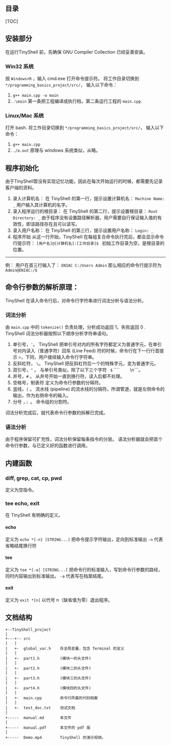 ## 目录

[TOC]



## 安装部分

在运行TinyShell 前，先确保 GNU Compiler Collection 已经妥善安装。

###  Win32 系统
按 ```Windows+R``` ，输入 cmd.exe 打开命令提示符。
将工作目录切换到 ```*/programming_basics_project/src/```，
输入以下命令：

1. ```g++ main.cpp -o main```
2. ```.\main```
第一条把工程编译成执行档，第二条运行工程的 ```main.cpp```.

###  Linux/Mac 系统
打开 bash.
将工作目录切换到 ```*/programming_basics_project/src/```，
输入以下命令：

1. ```g++ main.cpp```
2. ```./a.out```
原理与 windows 系统类似，从略。

## 程序初始化
由于TinyShell暂没有实现记忆功能，因此在每次开始运行的时候，都需要先记录客户端的资料。
1. 录入计算机名：
	在 TinyShell 的第一行，提示设置计算机名：
	```Machine Name: _```
	用户输入其计算机的名字。
2. 录入程序运行的根目录：
	在 TinyShell 的第二行，提示设置根目录：
	```Root Directory: _```
	由于程序没有设置路径解析器，用户需要自行保证输入值的有效性，即该路径存在且可以读写。
3. 录入用户名称：
	在 TinyShell 的第三行，提示设置用户名称：
	```Login: _```
4. 程序开始
	从这一行开始，TinyShell 在每组复合命令执行完后，都会显示命令行提示符：
	```[用户名]@[计算机名]:[工作目录]$ ```
	初始工作目录为空，是根目录的位置。
---
例： 用户在首三行输入了：
	```
	ENIAC
	C:/Users
	Admin
	```
那么相应的命令行提示符为
```Admin@ENIAC:/$```

## 命令行参数的解析原理：

TinyShell 在读入命令行后，对命令行字符串进行词法分析与语法分析。
### 词法分析
由 ```main.cpp``` 中的 ```tokenize()``` 负责处理，分析成功返回 1，失败返回 0 .
TinyShell 词法分析器按照以下顺序分析字符串语句。
1. 单引号，``` ' ```。
	TinyShell 把单引号对内的所有字符都定义为普通字元，在单引号对内读入（普通字符）回车 (Line Feed) 符的时候，命令行在下一行行首提示 ``` > ```，下同，用户接续输入命令行字符串。
2. 反斜杠符， ``` \ ```。 
	TinyShell 把反斜杠符后一个的特殊字元，变为普通字元。
3. 双引号，``` " ``` 。
	与单引号类似，除了以下三个字符
		``` $```     ```` ```    ```\n```。
4.  井号，``` # ``` 。
	从井号开始一直到换行符，读入后都不处理。
5.  空格号，制表符
	定义为命令行参数的分隔符。
6.  竖线，``` | ``` 。
	流水线 (pipeline) 的流水线的分隔符。所谓管道，就是左侧命令的输出，作为右侧命令的输入。
7.  分号 ，``` ； ``` 。
	命令组的分割符。

词法分析完成后，就代表命令行参数的拆解已完成。

### 语法分析
由于程序保留可扩充性，词法分析保留每条指令的分层。
语法分析器就会把首个命令行参数，与已定义好的函数进行调用。

## 内建函数
### diff, grep, cat, cp, pwd 

定义为空指令。
### tee echo, exit 

在 TinyShell 有明确的定义。

#### echo
定义为 ``` echo *[-n] [STRING...] ```
把命令提示字符输出，定向到标准输出
```-n``` 代表省略结尾换行符

####  tee
定义为 ``` tee *[-a] [STRING...] ```
把命令行的标准输入，写到命令行参数的路经，同时内容输出到标准输出。
```-a``` 代表写在档案结尾。

#### exit
定义为 ``` exit *[n] ```
以代号 n（缺省值为零）退出程序。

## 文档结构
```
+--TinyShell_project
|
+---+-- src
|	|
|	+-  global_var.h	存全局变量，包含 Terminal 的定义
|	|
|	+-  part1.h 		(模块一的头文件) 
|	|
|	+-  part2.h 		(模块二的头文件)
|	|
|	+-  part3.h 		(模块三的头文件) 
|	|
|	+-  part4.h 		(模块四的头文件)
|	|
|	+-  main.cpp 		命令行所属的代码档案
|   |
|   +-  test_doc.txt	测试文档
|
+-----  manual.md  		本文件
|
+-----  manual.pdf 		本文件的 pdf 版
|
+-----  Demo.mp4  		TinyShell 的演示视频。
```